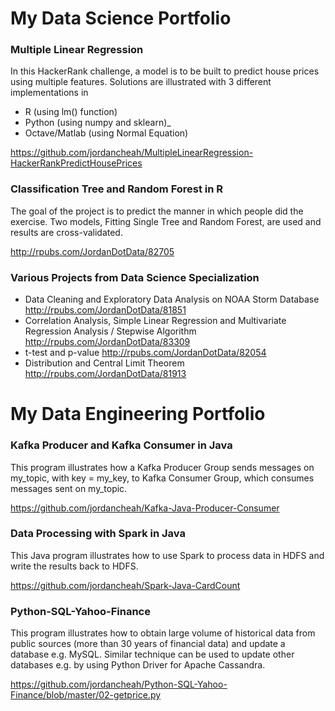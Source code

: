 # My Data Science Portfolio

### Multiple Linear Regression

In this HackerRank challenge, a model is to be built to predict house prices using multiple features.  Solutions are illustrated with 3 different implementations in 
* R (using lm() function)
* Python (using numpy and sklearn)_
* Octave/Matlab (using Normal Equation)

https://github.com/jordancheah/MultipleLinearRegression-HackerRankPredictHousePrices

### Classification Tree and Random Forest in R

The goal of the project is to predict the manner in which people did the exercise.  Two models, Fitting Single Tree and Random Forest, are used and results are cross-validated.

http://rpubs.com/JordanDotData/82705

### Various Projects from Data Science Specialization
* Data Cleaning and Exploratory Data Analysis on NOAA Storm Database  http://rpubs.com/JordanDotData/81851
* Correlation Analysis, Simple Linear Regression and Multivariate Regression Analysis / Stepwise Algorithm  http://rpubs.com/JordanDotData/83309
* t-test and p-value  http://rpubs.com/JordanDotData/82054
* Distribution and Central Limit Theorem  http://rpubs.com/JordanDotData/81913


# My Data Engineering Portfolio

### Kafka Producer and Kafka Consumer in Java  

This program illustrates how a Kafka Producer Group sends messages on my_topic, with key = my_key, to Kafka Consumer Group, which consumes messages sent on my_topic.

https://github.com/jordancheah/Kafka-Java-Producer-Consumer

### Data Processing with Spark in Java  

This Java program illustrates how to use Spark to process data in HDFS and write the results back to HDFS.

https://github.com/jordancheah/Spark-Java-CardCount

### Python-SQL-Yahoo-Finance
This program illustrates how to obtain large volume of historical data from public sources (more than 30 years of financial data) and update a database e.g. MySQL.  Similar technique can be used to update other databases e.g. by using Python Driver for Apache Cassandra.

https://github.com/jordancheah/Python-SQL-Yahoo-Finance/blob/master/02-getprice.py


